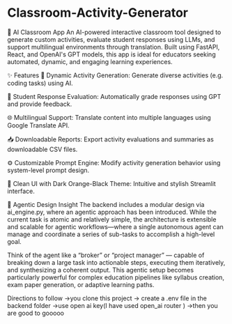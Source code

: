 # Classroom-Activity-Generator
🧠 AI Classroom App
An AI-powered interactive classroom tool designed to generate custom activities, evaluate student responses using LLMs, and support multilingual environments through translation. Built using FastAPI, React, and OpenAI's GPT models, this app is ideal for educators seeking automated, dynamic, and engaging learning experiences.


✨ Features
🔁 Dynamic Activity Generation: Generate diverse activities (e.g. coding tasks) using AI.

🧪 Student Response Evaluation: Automatically grade responses using GPT and provide feedback.

🌐 Multilingual Support: Translate content into multiple languages using Google Translate API.

📥 Downloadable Reports: Export activity evaluations and summaries as downloadable CSV files.

⚙️ Customizable Prompt Engine: Modify activity generation behavior using system-level prompt design.

🖤 Clean UI with Dark Orange-Black Theme: Intuitive and stylish Streamlit interface.



🤖 Agentic Design Insight
The backend includes a modular design via ai_engine.py, where an agentic approach has been introduced. While the current task is atomic and relatively simple, the architecture is extensible and scalable for agentic workflows—where a single autonomous agent can manage and coordinate a series of sub-tasks to accomplish a high-level goal.

Think of the agent like a “broker” or “project manager” — capable of breaking down a large task into actionable steps, executing them iteratively, and synthesizing a coherent output.
This agentic setup becomes particularly powerful for complex education pipelines like syllabus creation, exam paper generation, or adaptive learning paths.



Directions to follow
->you clone this project
-> create a .env file in the backend folder
->use open ai key(I have used open_ai router )
->then you are good to gooooo
